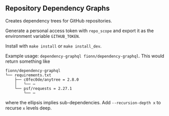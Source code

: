 Repository Dependency Graphs
----------------------------

Creates dependency trees for GitHub repositories.

Generate a personal access token with `repo_scope` and export it as the environment variable `GITHUB_TOKEN`.

Install with `make install` or `make install_dev`.

Example usage: `dependency-graphql fionn/dependency-graphql`. This would return something like

```
fionn/dependency-graphql
└── requirements.txt
    ├── c0fec0de/anytree = 2.8.0
    │   └── ⋯
    └── psf/requests = 2.27.1
        └── ⋯
```

where the ellipsis implies sub-dependencies. Add `--recursion-depth x` to recurse `x` levels deep.

